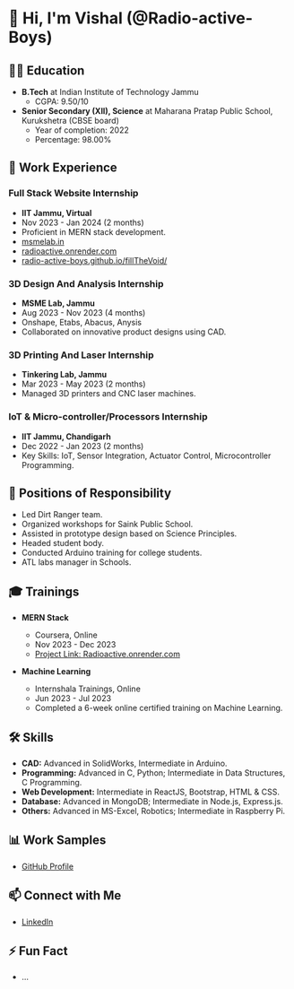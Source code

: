 # 👋 Hi, I'm Vishal (@Radio-active-Boys)

## 🧑‍🎓 Education
- **B.Tech** at Indian Institute of Technology Jammu
  - CGPA: 9.50/10
- **Senior Secondary (XII), Science** at Maharana Pratap Public School, Kurukshetra (CBSE board)
  - Year of completion: 2022
  - Percentage: 98.00%

## 💼 Work Experience
### Full Stack Website Internship
- **IIT Jammu, Virtual**
- Nov 2023 - Jan 2024 (2 months)
- Proficient in MERN stack development.
- [msmelab.in](https://msmelab.in)
- [radioactive.onrender.com](https://radioactive.onrender.com/)
- [radio-active-boys.github.io/fillTheVoid/](https://radio-active-boys.github.io/fillTheVoid/)

### 3D Design And Analysis Internship
- **MSME Lab, Jammu**
- Aug 2023 - Nov 2023 (4 months)
- Onshape, Etabs, Abacus, Anysis
- Collaborated on innovative product designs using CAD.

### 3D Printing And Laser Internship
- **Tinkering Lab, Jammu**
- Mar 2023 - May 2023 (2 months)
- Managed 3D printers and CNC laser machines.

### IoT & Micro-controller/Processors Internship
- **IIT Jammu, Chandigarh**
- Dec 2022 - Jan 2023 (2 months)
- Key Skills: IoT, Sensor Integration, Actuator Control, Microcontroller Programming.

## 🚀 Positions of Responsibility
- Led Dirt Ranger team.
- Organized workshops for Saink Public School.
- Assisted in prototype design based on Science Principles.
- Headed student body.
- Conducted Arduino training for college students.
- ATL labs manager in Schools.

## 🎓 Trainings
- **MERN Stack**
  - Coursera, Online
  - Nov 2023 - Dec 2023
  - [Project Link: Radioactive.onrender.com](https://radioactive.onrender.com/)

- **Machine Learning**
  - Internshala Trainings, Online
  - Jun 2023 - Jul 2023
  - Completed a 6-week online certified training on Machine Learning.

## 🛠️ Skills
- **CAD:** Advanced in SolidWorks, Intermediate in Arduino.
- **Programming:** Advanced in C, Python; Intermediate in Data Structures, C Programming.
- **Web Development:** Intermediate in ReactJS, Bootstrap, HTML & CSS.
- **Database:** Advanced in MongoDB; Intermediate in Node.js, Express.js.
- **Others:** Advanced in MS-Excel, Robotics; Intermediate in Raspberry Pi.

## 📊 Work Samples
- [GitHub Profile](https://github.com/Radio-active-Boys)

## 📫 Connect with Me
- [LinkedIn](#) <!-- Update with your LinkedIn profile link -->

## ⚡ Fun Fact
- ...

